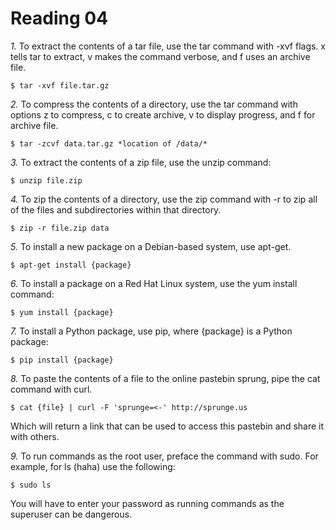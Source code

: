 Reading 04
==========

*1.* To extract the contents of a tar file, use the tar command with -xvf flags. x tells tar to extract, v makes the command verbose, and f uses an archive file.

	$ tar -xvf file.tar.gz

*2.* To compress the contents of a directory, use the tar command with options z to compress, c to create archive, v to display progress, and f for archive file.

	$ tar -zcvf data.tar.gz *location of /data/*

*3.* To extract the contents of a zip file, use the unzip command:

	$ unzip file.zip

*4.* To zip the contents of a directory, use the zip command with -r to zip all of the files and subdirectories within that directory.

	$ zip -r file.zip data

*5.* To install a new package on a Debian-based system, use apt-get.

	$ apt-get install {package}

*6.* To install a package on a Red Hat Linux system, use the yum install command:

	$ yum install {package}

*7.* To install a Python package, use pip, where {package} is a Python package:

	$ pip install {package}

*8.* To paste the contents of a file to the online pastebin sprung, pipe the cat command with curl.

	$ cat {file} | curl -F 'sprunge=<-' http://sprunge.us

Which will return a link that can be used to access this pastebin and share it with others.

*9.* To run commands as the root user, preface the command with sudo.  For example, for ls (haha) use the following:

	$ sudo ls

You will have to enter your password as running commands as the superuser can be dangerous.
